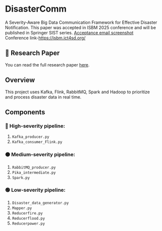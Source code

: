 # DisasterComm

A Severity-Aware Big Data Communication Framework for Effective Disaster Notification. This paper was accepted in ISBM 2025 conference and  will be published  in Springer SIST series.
[Acceptance email screenshot](acceptance_email.PNG)
Conference link-https://isbm.ict4sd.org/
## 📄 Research Paper
You can read the full research paper [here](DisasterComm%20-%20A%20Severity-Aware%20Big%20Data%20Communication%20Framework%20for%20Effective%20Disaster%20Notification%20(1).pdf).


## Overview
This project uses  Kafka, Flink, RabbitMQ, Spark and Hadoop to prioritize and process disaster data in real time.

## Components

### 🔴 High-severity pipeline:
1. `Kafka_producer.py`  
2. `Kafka_consumer_Flink.py`

### 🟠 Medium-severity pipeline:
1. `RabbitMQ_producer.py`  
2. `Pika_intermediate.py`  
3. `Spark.py`

### 🟢 Low-severity pipeline:
1. `Disaster_data_generator.py`  
2. `Mapper.py`  
3. `Reducerfire.py`  
4. `Reducerflood.py`  
5. `Reducerpower.py`

